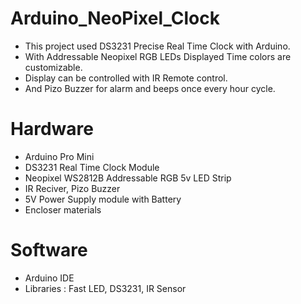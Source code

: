 # Arduino_NeoPixel_Clock
* This project used DS3231 Precise Real Time Clock with Arduino.
* With Addressable Neopixel RGB LEDs Displayed Time colors are customizable.
* Display can be controlled with IR Remote control.
* And Pizo Buzzer for alarm and beeps once every hour cycle.

# Hardware
* Arduino Pro Mini
* DS3231 Real Time Clock Module
* Neopixel WS2812B Addressable RGB 5v LED Strip
* IR Reciver, Pizo Buzzer
* 5V Power Supply module with Battery
* Encloser materials

# Software
* Arduino IDE
* Libraries : Fast LED, DS3231, IR Sensor
